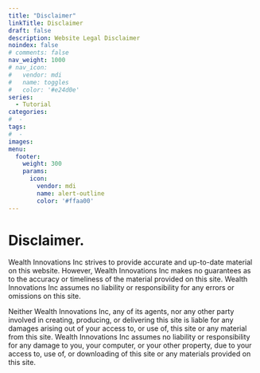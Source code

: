 ```yaml
---
title: "Disclaimer"
linkTitle: Disclaimer
draft: false
description: Website Legal Disclaimer
noindex: false
# comments: false
nav_weight: 1000
# nav_icon:
#   vendor: mdi
#   name: toggles
#   color: '#e24d0e'
series:
  - Tutorial
categories:
#  - 
tags:
#  - 
images:
menu:
  footer:
    weight: 300
    params:
      icon:
        vendor: mdi
        name: alert-outline
        color: '#ffaa00'
---
```


# Disclaimer.

<!--more-->

Wealth Innovations Inc strives to provide accurate and up-to-date material on this website. However, Wealth Innovations Inc makes no guarantees as to the accuracy or timeliness of the material provided on this site. Wealth Innovations Inc assumes no liability or responsibility for any errors or omissions on this site.

Neither Wealth Innovations Inc, any of its agents, nor any other party involved in creating, producing, or delivering this site is liable for any damages arising out of your access to, or use of, this site or any material from this site. Wealth Innovations Inc assumes no liability or responsibility for any damage to you, your computer, or your other property, due to your access to, use of, or downloading of this site or any materials provided on this site.

